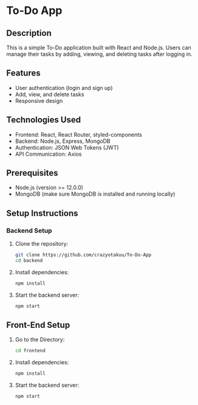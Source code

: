 # To-Do App

## Description
This is a simple To-Do application built with React and Node.js. Users can manage their tasks by adding, viewing, and deleting tasks after logging in.

## Features
- User authentication (login and sign up)
- Add, view, and delete tasks
- Responsive design

## Technologies Used
- Frontend: React, React Router, styled-components
- Backend: Node.js, Express, MongoDB
- Authentication: JSON Web Tokens (JWT)
- API Communication: Axios

## Prerequisites
- Node.js (version >= 12.0.0)
- MongoDB (make sure MongoDB is installed and running locally)

## Setup Instructions

### Backend Setup
1. Clone the repository:
   ```bash
   git clone https://github.com/crazyotakuu/To-Do-App
   cd backend

2. Install dependencies:
    ```bash
    npm install

3. Start the backend server:
    ```bash
    npm start

## Front-End Setup
1. Go to the Directory:
    ```bash
    cd frontend

2. Install dependencies:
    ```bash
    npm install

3. Start the backend server:
    ```bash
    npm start
